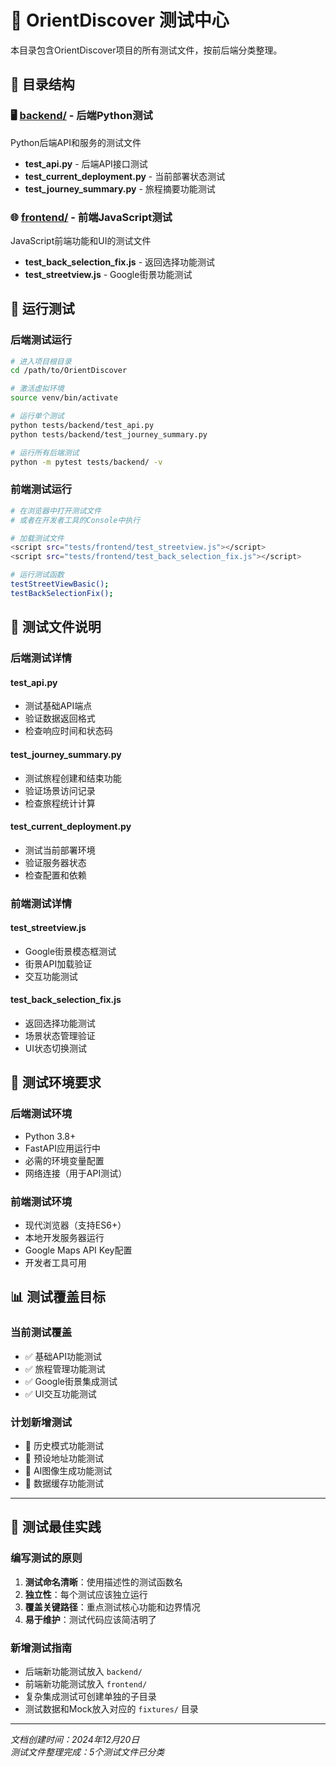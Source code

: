 # 🧪 OrientDiscover 测试中心

本目录包含OrientDiscover项目的所有测试文件，按前后端分类整理。

## 📁 目录结构

### 🖥️ [backend/](backend/) - 后端Python测试
Python后端API和服务的测试文件

- **test_api.py** - 后端API接口测试
- **test_current_deployment.py** - 当前部署状态测试
- **test_journey_summary.py** - 旅程摘要功能测试

### 🌐 [frontend/](frontend/) - 前端JavaScript测试  
JavaScript前端功能和UI的测试文件

- **test_back_selection_fix.js** - 返回选择功能测试
- **test_streetview.js** - Google街景功能测试

## 🚀 运行测试

### 后端测试运行
```bash
# 进入项目根目录
cd /path/to/OrientDiscover

# 激活虚拟环境
source venv/bin/activate

# 运行单个测试
python tests/backend/test_api.py
python tests/backend/test_journey_summary.py

# 运行所有后端测试
python -m pytest tests/backend/ -v
```

### 前端测试运行
```bash
# 在浏览器中打开测试文件
# 或者在开发者工具的Console中执行

# 加载测试文件
<script src="tests/frontend/test_streetview.js"></script>
<script src="tests/frontend/test_back_selection_fix.js"></script>

# 运行测试函数
testStreetViewBasic();
testBackSelectionFix();
```

## 📝 测试文件说明

### 后端测试详情

#### **test_api.py**
- 测试基础API端点
- 验证数据返回格式
- 检查响应时间和状态码

#### **test_journey_summary.py**  
- 测试旅程创建和结束功能
- 验证场景访问记录
- 检查旅程统计计算

#### **test_current_deployment.py**
- 测试当前部署环境
- 验证服务器状态
- 检查配置和依赖

### 前端测试详情

#### **test_streetview.js**
- Google街景模态框测试
- 街景API加载验证
- 交互功能测试

#### **test_back_selection_fix.js**
- 返回选择功能测试
- 场景状态管理验证
- UI状态切换测试

## 🔧 测试环境要求

### 后端测试环境
- Python 3.8+
- FastAPI应用运行中
- 必需的环境变量配置
- 网络连接（用于API测试）

### 前端测试环境
- 现代浏览器（支持ES6+）
- 本地开发服务器运行
- Google Maps API Key配置
- 开发者工具可用

## 📊 测试覆盖目标

### 当前测试覆盖
- ✅ 基础API功能测试
- ✅ 旅程管理功能测试
- ✅ Google街景集成测试
- ✅ UI交互功能测试

### 计划新增测试
- 🔲 历史模式功能测试
- 🔲 预设地址功能测试
- 🔲 AI图像生成功能测试
- 🔲 数据缓存功能测试

---

## 📝 测试最佳实践

### 编写测试的原则
1. **测试命名清晰**：使用描述性的测试函数名
2. **独立性**：每个测试应该独立运行
3. **覆盖关键路径**：重点测试核心功能和边界情况
4. **易于维护**：测试代码应该简洁明了

### 新增测试指南
- 后端新功能测试放入 `backend/`
- 前端新功能测试放入 `frontend/`
- 复杂集成测试可创建单独的子目录
- 测试数据和Mock放入对应的 `fixtures/` 目录

---

*文档创建时间：2024年12月20日*  
*测试文件整理完成：5个测试文件已分类*
